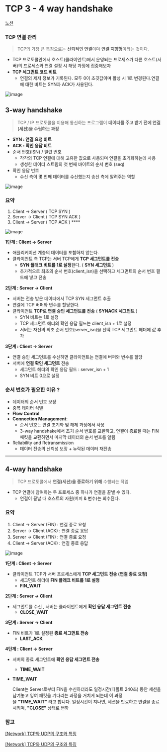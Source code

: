 # TCP 3 - 4 way handshake

[노션](https://daisy-atmosphere-561.notion.site/TCP-3-4-way-handshake-0e907088409240b2b459033137ad5cc4?pvs=4)

### TCP 연결 관리

> TCP의 가장 큰 특징으로는 **신뢰적인 연결**이며 **연결 지향형**이라는 것이다.
>
- TCP 프로토콜안에서 호스트(클라이언트)에서 운영되는 프로세스가 다른 호스트(서버)의 프로세스와 연결 설정 시 해당 과정에 집중해보자
- **TCP 세그먼트 코드 비트**
    - 연결의 제저 정보가 기록된다. 모두 0이 초깃값이며 활성 시 1로 변경된다.연결에 대한 비트는 SYN과 ACK가 사용된다.

![image](https://github.com/jinjoo-lab/SSAFY_CS_Study/assets/84346055/468328e7-49f4-4a1a-87de-35c852290a31)

## 3-way handshake

> TCP / IP 프로토콜을 이용해 통신하는 프로그램이 **데이터를 주고 받기 전에 연결(세션)을 수립하는 과정**
>
- **SYN : 연결 요청 비트**
- **ACK : 확인 응답 비트**
- 순서 번호(ISN) / 일련 번호
    - 각각의 TCP 연결에 대해 고유한 값으로 사용되며 연결을 초기화하는데 사용
    - 생성한 데이터 스트림의 첫 번째 바이트의 순서 번호 (seq)
- 확인 응답 번호
    - 수신 측이 몇 번째 데이터를 수신했는지 송신 측에 알려주는 역할

![image](https://github.com/jinjoo-lab/SSAFY_CS_Study/assets/84346055/6c8863ed-f943-45b2-876a-00eca4cc5245)

### 요약

1. Client → Server ( TCP SYN )
2. Server → Client ( TCP SYN ACK )
3. Client → Server ( TCP ACK ) ****

![image](https://github.com/jinjoo-lab/SSAFY_CS_Study/assets/84346055/ca0f3fad-f1c9-489b-aeee-d59084838389)

**1단계 : Client → Server**

- 애플리케이션 계층의 데이터를 포함하지 않는다.
- 클라이언트 측 TCP는 서버 TCP에게 **TCP 세그먼트를 전송**
    - **SYN 플래크 비트를 1로 설정**한다. ( **SYN 세그먼트** )
    - 추가적으로 최초의 순서 번호(client_isn)을 선택하고 세그먼트의 순서 번호 필드에 넣고 전송

**2단계 : Server → Client**

- 서버는 전송 받은 데이터에서 TCP SYN 세그먼트 추출
- 연결에 TCP 버퍼와 변수를 할당한다.
- 클라이언트 **TCP로 연결 승인 세그먼트를 전송** ( **SYNACK 세그먼트** )
    - SYN 비트는 1로 설정
    - TCP 세그먼트 헤더의 확인 응답 필드는 client_isn + 1로 설정
    - 서버는 자신의 최초 순서 번호(server_isn)을 선택 TCP 세그먼트 헤더에 값 추가

**3단계 : Client → Server**

- 연결 승인 세그먼트를 수신하면 클라이언트는 연결에 버퍼와 변수를 할당
- 서버에 **연결 확인 세그먼트** 전송
    - 세그먼트 헤더의 확인 응답 필드 : server_isn + 1
    - SYN 비트 0으로 설정

### 순서 번호가 필요한 이유 ?

- 데이터의 순서 번호 보장
- 중복 데이터 식별
- **Flow Control**
- **Connection Management**:
    - 순서 번호는 연결 초기화 및 해제 과정에서 사용
    - 3-way handshake에서 초기 순서 번호를 교환하고, 연결이 종료될 때는 FIN 패킷을 교환하면서 마지막 데이터의 순서 번호를 알림
- Reliability and Retransmission
    - 데이터 전송의 신뢰성 보장 + 누락된 데이터 재전송

---

## 4-way handshake

> TCP 프로토콜에서 **연결(세션)을 종료하기 위해** 수행되는 작업
>
- TCP 연결에 참여하는 두 프로세스 중 하나가 연결을 끝낼 수 있다.
    - 연결이 끝날 때 호스트의 자원(버퍼 & 변수)는 회수된다.

### 요약

1. Client → Server (FIN) : 연결 종료 요청
2. Server → Client (ACK) : 연결 종료 응답
3. Server → Client (FIN) : 연결 종료 요청
4. Client → Server (ACK) : 연결 종료 응답

![image](https://github.com/jinjoo-lab/SSAFY_CS_Study/assets/84346055/d1e37583-2c35-4506-8eb3-ddf8b04b4f79)

**1단계 : Client → Server**

- 클라이언트 TCP가 서버 프로세스에게 **TCP 세그먼트 전송 (연결 종료 요청)**
    - 세그먼트 헤더에 **FIN 플래크 비트를 1로 설정**
    - **FIN_WAIT**

**2단계 : Server → Client**

- 세그먼트를 수신 , 서버는 클라이언트에게 **확인 응답 세그먼트 전송**
    - **CLOSE_WAIT**

**3단계 : Server → Client**

- FIN 비트가 1로 설정된 **종료 세그먼트 전송**
    - **LAST_ACK**

**4단계 : Client → Server**

- 서버의 종료 세그먼트에 **확인 응답 세그먼트 전송**
    - **TIME_WAIT**
- **TIME_WAIT**

  Client는 Server로부터 FIN을 수신하더라도 일정시간(디폴트 240초) 동안 세션을 남겨놓고 잉여 패킷을 기다리는 과정을 거치게 되는데 이 과정을 **"TIME_WAIT"** 라고 합니다. 일정시간이 지나면, 세션을 만료하고 연결을 종료시키며, **"CLOSE"** 상태로 변화


### 참고

[[Network] TCP와 UDP의 구조와 특징](https://devlog-wjdrbs96.tistory.com/288)

[[Network] TCP와 UDP의 구조와 특징](https://devlog-wjdrbs96.tistory.com/288)
